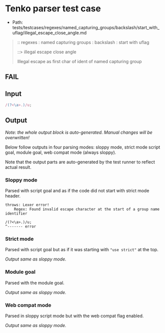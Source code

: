 # Tenko parser test case

- Path: tests/testcases/regexes/named_capturing_groups/backslash/start_with_uflag/illegal_escape_close_angle.md

> :: regexes : named capturing groups : backslash : start with uflag
>
> ::> illegal escape close angle
>
> Illegal escape as first char of ident of named capturing group

## FAIL

## Input

`````js
/(?<\a>.)/u;
`````

## Output

_Note: the whole output block is auto-generated. Manual changes will be overwritten!_

Below follow outputs in four parsing modes: sloppy mode, strict mode script goal, module goal, web compat mode (always sloppy).

Note that the output parts are auto-generated by the test runner to reflect actual result.

### Sloppy mode

Parsed with script goal and as if the code did not start with strict mode header.

`````
throws: Lexer error!
    Regex: Found invalid escape character at the start of a group name identifier

/(?<\a>.)/u;
^------- error
`````

### Strict mode

Parsed with script goal but as if it was starting with `"use strict"` at the top.

_Output same as sloppy mode._

### Module goal

Parsed with the module goal.

_Output same as sloppy mode._

### Web compat mode

Parsed in sloppy script mode but with the web compat flag enabled.

_Output same as sloppy mode._

